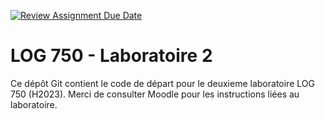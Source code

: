 [![Review Assignment Due Date](https://classroom.github.com/assets/deadline-readme-button-22041afd0340ce965d47ae6ef1cefeee28c7c493a6346c4f15d667ab976d596c.svg)](https://classroom.github.com/a/SY4sFajB)
# LOG 750 - Laboratoire 2

Ce dépôt Git contient le code de départ pour le deuxieme laboratoire LOG 750 (H2023).
Merci de consulter Moodle pour les instructions liées au laboratoire.

